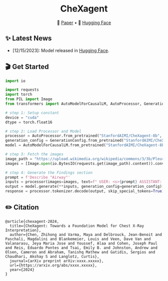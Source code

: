 <!-- markdownlint-disable first-line-h1 -->
<!-- markdownlint-disable html -->

<div align="center">
<h1>
  CheXagent
</h1>
</div>

<p align="center">
📝 <a href="https://arxiv.org/" target="_blank">Paper</a> • 🤗 <a href="https://huggingface.co/StanfordAIMI/CheXagent-8b/" target="_blank">Hugging Face</a>
</p>

<div align="center">
</div>

## ✨ Latest News

- [12/15/2023]: Model released in [Hugging Face](https://huggingface.co/StanfordAIMI/CheXagent-8b/).

## 🎬 Get Started

```python
import io

import requests
import torch
from PIL import Image
from transformers import AutoModelForCausalLM, AutoProcessor, GenerationConfig

# step 1: Setup constant
device = "cuda"
dtype = torch.float16

# step 2: Load Processor and Model
processor = AutoProcessor.from_pretrained("StanfordAIMI/CheXagent-8b", trust_remote_code=True)
generation_config = GenerationConfig.from_pretrained("StanfordAIMI/CheXagent-8b")
model = AutoModelForCausalLM.from_pretrained("StanfordAIMI/CheXagent-8b", torch_dtype=dtype, trust_remote_code=True)

# step 3: Fetch the images
image_path = "https://upload.wikimedia.org/wikipedia/commons/3/3b/Pleural_effusion-Metastatic_breast_carcinoma_Case_166_%285477628658%29.jpg"
images = [Image.open(io.BytesIO(requests.get(image_path).content)).convert("RGB")]

# step 4: Generate the Findings section
prompt = f'Describe "Airway"'
inputs = processor(images=images, text=f" USER: <s>{prompt} ASSISTANT: <s>", return_tensors="pt").to(device=device, dtype=dtype)
output = model.generate(**inputs, generation_config=generation_config)[0]
response = processor.tokenizer.decode(output, skip_special_tokens=True)
```

## ✏️ Citation

```
@article{chexagent-2024,
  title={CheXagent: Towards a Foundation Model for Chest X-Ray Interpretation},
  author={Chen, Zhihong and Varma, Maya and Delbrouck, Jean-Benoit and Paschali, Magdalini and Blankemeier, Louis and Veen, Dave Van and Valanarasu, Jeya Maria Jose and Youssef, Alaa and Cohen, Joseph Paul and Reis, Eduardo Pontes and Tsai, Emily B. and Johnston, Andrew and Olsen, Cameron and Abraham, Tanishq Mathew and Gatidis, Sergios and Chaudhari, Akshay S and Langlotz, Curtis},
  journal={arXiv preprint arXiv:xxxx.xxxxx},
  url={https://arxiv.org/abs/xxxx.xxxxx},
  year={2024}
}
```
